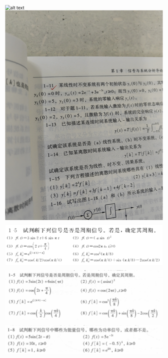 <!--
 * @Author: 小叶同学
 * @Date: 2024-03-05 20:21:08
 * @LastEditors: 
 * @LastEditTime: 2024-03-13 13:50:08
 * @Description: 请填写简介
-->
![alt text](IMG_20240305_202125.jpg) ![alt text](IMG_20240305_202138.jpg)

![alt text](image.png)

![alt text](image-1.png)

![alt text](image-2.png)

